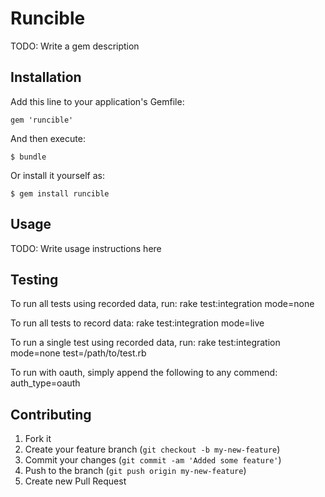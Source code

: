 # Runcible

TODO: Write a gem description

## Installation

Add this line to your application's Gemfile:

    gem 'runcible'

And then execute:

    $ bundle

Or install it yourself as:

    $ gem install runcible

## Usage

TODO: Write usage instructions here

## Testing

To run all tests using recorded data, run:
   rake test:integration mode=none

To run all tests to record data:
   rake test:integration mode=live

To run a single test using recorded data, run:
   rake test:integration mode=none test=/path/to/test.rb

To run with  oauth, simply append the following to any commend:
   auth_type=oauth


## Contributing

1. Fork it
2. Create your feature branch (`git checkout -b my-new-feature`)
3. Commit your changes (`git commit -am 'Added some feature'`)
4. Push to the branch (`git push origin my-new-feature`)
5. Create new Pull Request
